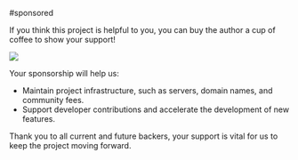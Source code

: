 #sponsored

If you think this project is helpful to you, you can buy the author a cup of coffee to show your support!

![](https://unpkg.com/@vbenjs/static-source@0.1.7/source/sponsor.png)

Your sponsorship will help us:

- Maintain project infrastructure, such as servers, domain names, and community fees.
- Support developer contributions and accelerate the development of new features.

Thank you to all current and future backers, your support is vital for us to keep the project moving forward.